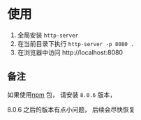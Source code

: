 # 使用

<!-- 1. 在项目的根目录下复制`ezuikit.js` 到当前目录下 -->

1. 全局安装 `http-server`
2. 在当前目录下执行 `http-server -p 8080 .`
3. 在浏览器中访问 http://localhost:8080

## 备注

如果使用[npm](https://www.npmjs.com/package/ezuikit-js) 包， 请安装 `8.0.6` 版本，

8.0.6 之后的版本有点小问题， 后续会尽快恢复
